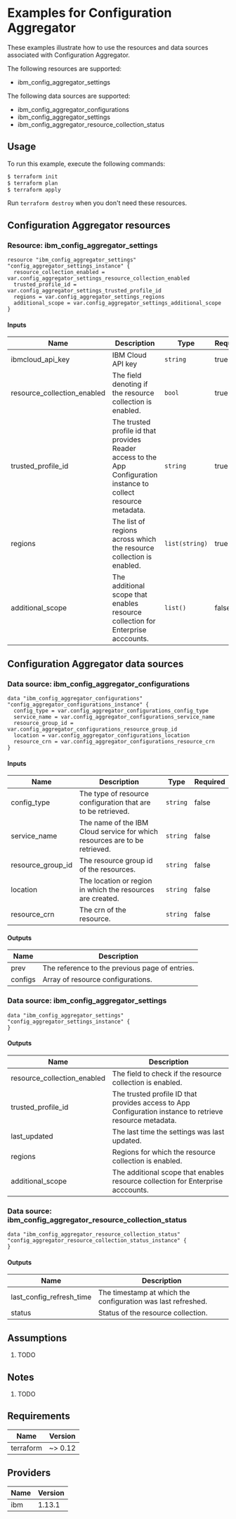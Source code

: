 # Examples for Configuration Aggregator

These examples illustrate how to use the resources and data sources associated with Configuration Aggregator.

The following resources are supported:
* ibm_config_aggregator_settings

The following data sources are supported:
* ibm_config_aggregator_configurations
* ibm_config_aggregator_settings
* ibm_config_aggregator_resource_collection_status

## Usage

To run this example, execute the following commands:

```bash
$ terraform init
$ terraform plan
$ terraform apply
```

Run `terraform destroy` when you don't need these resources.

## Configuration Aggregator resources

### Resource: ibm_config_aggregator_settings

```hcl
resource "ibm_config_aggregator_settings" "config_aggregator_settings_instance" {
  resource_collection_enabled = var.config_aggregator_settings_resource_collection_enabled
  trusted_profile_id = var.config_aggregator_settings_trusted_profile_id
  regions = var.config_aggregator_settings_regions
  additional_scope = var.config_aggregator_settings_additional_scope
}
```

#### Inputs

| Name | Description | Type | Required |
|------|-------------|------|---------|
| ibmcloud\_api\_key | IBM Cloud API key | `string` | true |
| resource_collection_enabled | The field denoting if the resource collection is enabled. | `bool` | true |
| trusted_profile_id | The trusted profile id that provides Reader access to the App Configuration instance to collect resource metadata. | `string` | true |
| regions | The list of regions across which the resource collection is enabled. | `list(string)` | true |
| additional_scope | The additional scope that enables resource collection for Enterprise acccounts. | `list()` | false |

## Configuration Aggregator data sources

### Data source: ibm_config_aggregator_configurations

```hcl
data "ibm_config_aggregator_configurations" "config_aggregator_configurations_instance" {
  config_type = var.config_aggregator_configurations_config_type
  service_name = var.config_aggregator_configurations_service_name
  resource_group_id = var.config_aggregator_configurations_resource_group_id
  location = var.config_aggregator_configurations_location
  resource_crn = var.config_aggregator_configurations_resource_crn
}
```

#### Inputs

| Name | Description | Type | Required |
|------|-------------|------|---------|
| config_type | The type of resource configuration that are to be retrieved. | `string` | false |
| service_name | The name of the IBM Cloud service for which resources are to be retrieved. | `string` | false |
| resource_group_id | The resource group id of the resources. | `string` | false |
| location | The location or region in which the resources are created. | `string` | false |
| resource_crn | The crn of the resource. | `string` | false |

#### Outputs

| Name | Description |
|------|-------------|
| prev | The reference to the previous page of entries. |
| configs | Array of resource configurations. |

### Data source: ibm_config_aggregator_settings

```hcl
data "ibm_config_aggregator_settings" "config_aggregator_settings_instance" {
}
```

#### Outputs

| Name | Description |
|------|-------------|
| resource_collection_enabled | The field to check if the resource collection is enabled. |
| trusted_profile_id | The trusted profile ID that provides access to App Configuration instance to retrieve resource metadata. |
| last_updated | The last time the settings was last updated. |
| regions | Regions for which the resource collection is enabled. |
| additional_scope | The additional scope that enables resource collection for Enterprise acccounts. |

### Data source: ibm_config_aggregator_resource_collection_status

```hcl
data "ibm_config_aggregator_resource_collection_status" "config_aggregator_resource_collection_status_instance" {
}
```

#### Outputs

| Name | Description |
|------|-------------|
| last_config_refresh_time | The timestamp at which the configuration was last refreshed. |
| status | Status of the resource collection. |

## Assumptions

1. TODO

## Notes

1. TODO

## Requirements

| Name | Version |
|------|---------|
| terraform | ~> 0.12 |

## Providers

| Name | Version |
|------|---------|
| ibm | 1.13.1 |
